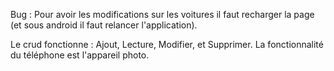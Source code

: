 Bug : Pour avoir les modifications sur les voitures il faut recharger la page (et sous android il faut relancer l'application).

Le crud fonctionne : Ajout, Lecture, Modifier, et Supprimer.
La fonctionnalité du téléphone est l'appareil photo.
